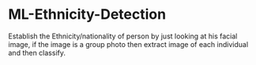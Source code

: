 # ML-Ethnicity-Detection
Establish the Ethnicity/nationality of person by just looking at his facial image, if the image is a group photo then extract image of each individual and then classify.
